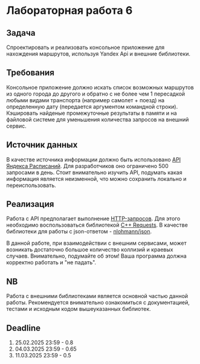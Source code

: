 # Лабораторная работа 6
## Задача

Спроектировать и реализовать консольное приложение для нахождения маршрутов, используя Yandex Api и внешние библиотеки.


## Требования

Консольное приложение должно искать список возможных маршрутов из одного города до другого и обратно с не более чем 1 пересадкой любыми видами транспорта (например самолет + поезд) на определенную дату (передается аргументом командной строки). Кэшировать найденые промежуточные результаты в памяти и на файловой системе для уменьшения количества запросов на внешний сервис.

## Источник данных

В качестве источника информации должно быть использовано [API Яндекса Расписаний](https://yandex.ru/dev/rasp/doc/ru/). 
Для разработчиков оно ограничено 500 запросами в день. Стоит внимательно изучить API, подумать какая информация является неизменной, что можно сохранить локально и переиспользовать.

## Реализация 

Работа с API предполагает выполнение [HTTP-запросов](https://en.wikipedia.org/wiki/HTTP). Для этого необходимо воспользоваться библиотекой [С++ Requests](https://github.com/libcpr/cpr). В качестве библиотеки для работы с json-ответом - [nlohmann/json](https://github.com/nlohmann/json).


В данной работе, при взаимодействии с внешним сервисами, может возникать достаточно большое количество коллизий и краевых случаев. Внимательно, подумайте об этом! Ваша программа должна корректно работать и "не падать".


## NB

Работа с внешними библиотеками является основной частью данной работы. Рекомендуется внимательно ознакомиться с документацией, тестами и исходным кодом вышеуказанных библиотек.

## Deadline

1. 25.02.2025 23:59 - 0.8
2. 04.03.2025 23:59 - 0.65
3. 11.03.2025 23:59 - 0.5
